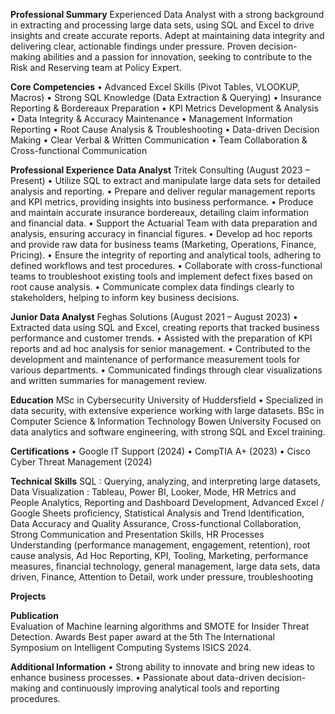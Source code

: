 **Professional Summary**
Experienced Data Analyst with a strong background in extracting and processing large data sets, using SQL and Excel to drive insights and create accurate reports. Adept at maintaining data integrity and delivering clear, actionable findings under pressure. Proven decision-making abilities and a passion for innovation, seeking to contribute to the Risk and Reserving team at Policy Expert.

**Core Competencies**
•	Advanced Excel Skills (Pivot Tables, VLOOKUP, Macros)
•	Strong SQL Knowledge (Data Extraction & Querying)
•	Insurance Reporting & Bordereaux Preparation
•	KPI Metrics Development & Analysis
•	Data Integrity & Accuracy Maintenance
•	Management Information Reporting
•	Root Cause Analysis & Troubleshooting
•	Data-driven Decision Making
•	Clear Verbal & Written Communication
•	Team Collaboration & Cross-functional Communication

**Professional Experience**
**Data Analyst**
Tritek Consulting (August 2023 – Present)
•	Utilize SQL to extract and manipulate large data sets for detailed analysis and reporting.
•	Prepare and deliver regular management reports and KPI metrics, providing insights into business performance.
•	Produce and maintain accurate insurance bordereaux, detailing claim information and financial data.
•	Support the Actuarial Team with data preparation and analysis, ensuring accuracy in financial figures.
•	Develop ad hoc reports and provide raw data for business teams (Marketing, Operations, Finance, Pricing).
•	Ensure the integrity of reporting and analytical tools, adhering to defined workflows and test procedures.
•	Collaborate with cross-functional teams to troubleshoot existing tools and implement defect fixes based on root cause analysis.
•	Communicate complex data findings clearly to stakeholders, helping to inform key business decisions.

**Junior Data Analyst**
Feghas Solutions (August 2021 – August 2023)
•	Extracted data using SQL and Excel, creating reports that tracked business performance and customer trends.
•	Assisted with the preparation of KPI reports and ad hoc analysis for senior management.
•	Contributed to the development and maintenance of performance measurement tools for various departments.
•	Communicated findings through clear visualizations and written summaries for management review.

**Education**
MSc in Cybersecurity
University of Huddersfield 
•	Specialized in data security, with extensive experience working with large datasets.
BSc in Computer Science & Information Technology
Bowen University 
Focused on data analytics and software engineering, with strong SQL and Excel training.

**Certifications**
•	Google IT Support (2024)
•	CompTIA A+ (2023)
•	Cisco Cyber Threat Management (2024)

**Technical Skills**
SQL : Querying, analyzing, and interpreting large datasets, Data Visualization : Tableau, Power BI, Looker, Mode, HR Metrics and People Analytics, Reporting and Dashboard Development, Advanced Excel / Google Sheets proficiency, Statistical Analysis and Trend Identification, Data Accuracy and Quality Assurance, Cross-functional Collaboration, Strong Communication and Presentation Skills, HR Processes Understanding (performance management, engagement, retention), root cause analysis, Ad Hoc Reporting, KPI, Tooling, Marketing, performance measures, financial technology, general management, large data sets, data driven, Finance, Attention to Detail, work under pressure, troubleshooting

**Projects**


**Publication**  
Evaluation of Machine learning algorithms and SMOTE for Insider Threat Detection.
Awards
Best paper award at the 5th The International Symposium on Intelligent Computing Systems ISICS 2024.

**Additional Information**
•	Strong ability to innovate and bring new ideas to enhance business processes.
•	Passionate about data-driven decision-making and continuously improving analytical tools and reporting procedures.
